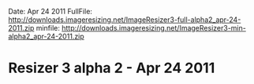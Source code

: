 Date: Apr 24 2011
FullFile: http://downloads.imageresizing.net/ImageResizer3-full-alpha2_apr-24-2011.zip
minfile: http://downloads.imageresizing.net/ImageResizer3-min-alpha2_apr-24-2011.zip

# Resizer 3 alpha 2 - Apr 24 2011

